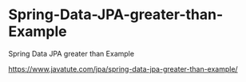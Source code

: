 # Spring-Data-JPA-greater-than-Example
Spring Data JPA greater than Example

https://www.javatute.com/jpa/spring-data-jpa-greater-than-example/

